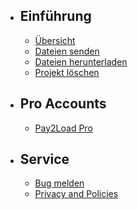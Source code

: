 - ## Einführung
  - [Übersicht](/docs/{{version}}/overview)
  - [Dateien senden](/docs/{{version}}/senden)
  - [Dateien herunterladen](/docs/{{version}}/herunterladen)
  - [Projekt löschen](/docs/{{version}}/loeschen)
- ## Pro Accounts
  - [Pay2Load Pro](/docs/{{version}}/pro)
- ## Service
  - [Bug melden](/docs/{{version}}/bugs)
  - [Privacy and Policies](/docs/{{version}}/privacy-and-policies)

